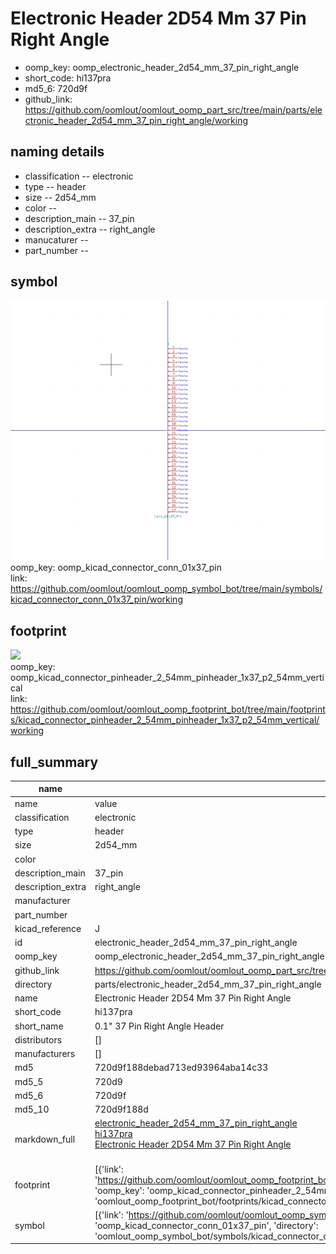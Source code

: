 # Electronic Header 2D54 Mm 37 Pin Right Angle

  
* oomp_key: oomp_electronic_header_2d54_mm_37_pin_right_angle 
* short_code: hi137pra
* md5_6: 720d9f  
* github_link: https://github.com/oomlout/oomlout_oomp_part_src/tree/main/parts/electronic_header_2d54_mm_37_pin_right_angle/working  
## naming details
* classification -- electronic
* type -- header
* size -- 2d54_mm
* color -- 
* description_main -- 37_pin
* description_extra -- right_angle
* manucaturer -- 
* part_number -- 



## symbol

![](symbol/0/working/working_600.png)  
oomp_key: oomp_kicad_connector_conn_01x37_pin  
link: https://github.com/oomlout/oomlout_oomp_symbol_bot/tree/main/symbols/kicad_connector_conn_01x37_pin/working  

## footprint

![](footprint/0/working/working_600.png)  
oomp_key: oomp_kicad_connector_pinheader_2_54mm_pinheader_1x37_p2_54mm_vertical  
link: https://github.com/oomlout/oomlout_oomp_footprint_bot/tree/main/footprints/kicad_connector_pinheader_2_54mm_pinheader_1x37_p2_54mm_vertical/working  

## full_summary
| name | value | 
| --- | --- | 
| name | value | 
| classification | electronic | 
| type | header | 
| size | 2d54_mm | 
| color |  | 
| description_main | 37_pin | 
| description_extra | right_angle | 
| manufacturer |  | 
| part_number |  | 
| kicad_reference | J | 
| id | electronic_header_2d54_mm_37_pin_right_angle | 
| oomp_key | oomp_electronic_header_2d54_mm_37_pin_right_angle | 
| github_link | https://github.com/oomlout/oomlout_oomp_part_src/tree/main/parts/electronic_header_2d54_mm_37_pin_right_angle/working | 
| directory | parts/electronic_header_2d54_mm_37_pin_right_angle | 
| name | Electronic Header 2D54 Mm 37 Pin Right Angle | 
| short_code | hi137pra | 
| short_name | 0.1" 37 Pin Right Angle Header | 
| distributors | [] | 
| manufacturers | [] | 
| md5 | 720d9f188debad713ed93964aba14c33 | 
| md5_5 | 720d9 | 
| md5_6 | 720d9f | 
| md5_10 | 720d9f188d | 
| markdown_full | [electronic_header_2d54_mm_37_pin_right_angle](https://github.com/oomlout/oomlout_oomp_part_src/tree/main/parts/electronic_header_2d54_mm_37_pin_right_angle/working)<br>[hi137pra](https://github.com/oomlout/oomlout_oomp_part_src/tree/main/parts/electronic_header_2d54_mm_37_pin_right_angle/working)<br>[Electronic Header 2D54 Mm 37 Pin Right Angle](https://github.com/oomlout/oomlout_oomp_part_src/tree/main/parts/electronic_header_2d54_mm_37_pin_right_angle/working)<br><br> | 
| footprint | [{'link': 'https://github.com/oomlout/oomlout_oomp_footprint_bot/tree/main/foootprntss/kicad_connector_pinheader_2_54mm_pinheader_1x37_p2_54mm_vertical', 'oomp_key': 'oomp_kicad_connector_pinheader_2_54mm_pinheader_1x37_p2_54mm_vertical', 'directory': 'oomlout_oomp_footprint_bot/footprints/kicad_connector_pinheader_2_54mm_pinheader_1x37_p2_54mm_vertical//working/working.kicad_mod'}] | 
| symbol | [{'link': 'https://github.com/oomlout/oomlout_oomp_symbol_bot/tree/main/symbols/kicad_connector_conn_01x37_pin', 'oomp_key': 'oomp_kicad_connector_conn_01x37_pin', 'directory': 'oomlout_oomp_symbol_bot/symbols/kicad_connector_conn_01x37_pin//working/working.kicad_sym'}] | 
